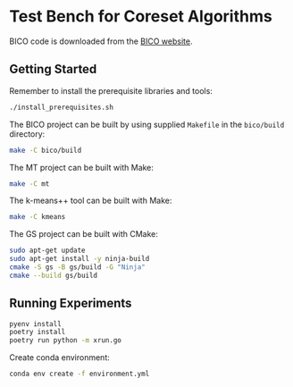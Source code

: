# Test Bench for Coreset Algorithms

BICO code is downloaded from the [BICO website](https://ls2-www.cs.tu-dortmund.de/grav/en/bico#references).

## Getting Started

Remember to install the prerequisite libraries and tools:

```bash
./install_prerequisites.sh
```

The BICO project can be built by using supplied `Makefile` in the `bico/build` directory:

```bash
make -C bico/build
```

The MT project can be built with Make:

```bash
make -C mt
```

The k-means++ tool can be built with Make:

```bash
make -C kmeans
```

The GS project can be built with CMake:

```bash
sudo apt-get update
sudo apt-get install -y ninja-build
cmake -S gs -B gs/build -G "Ninja"
cmake --build gs/build
```

## Running Experiments

```bash
pyenv install
poetry install
poetry run python -m xrun.go
```

Create conda environment:

```bash
conda env create -f environment.yml 
```
